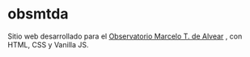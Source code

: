 # obsmtda

Sitio web desarrollado para el [Observatorio Marcelo T. de Alvear](https://twitter.com/obsmtda) , con HTML, CSS y Vanilla JS.
